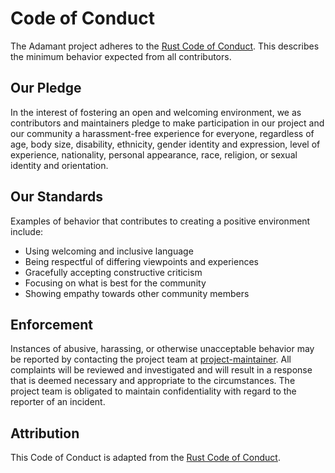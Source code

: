 # Code of Conduct

The Adamant project adheres to the [Rust Code of Conduct](https://www.rust-lang.org/policies/code-of-conduct). This describes the minimum behavior expected from all contributors.

## Our Pledge

In the interest of fostering an open and welcoming environment, we as contributors and maintainers pledge to make participation in our project and our community a harassment-free experience for everyone, regardless of age, body size, disability, ethnicity, gender identity and expression, level of experience, nationality, personal appearance, race, religion, or sexual identity and orientation.

## Our Standards

Examples of behavior that contributes to creating a positive environment include:

* Using welcoming and inclusive language
* Being respectful of differing viewpoints and experiences
* Gracefully accepting constructive criticism
* Focusing on what is best for the community
* Showing empathy towards other community members

## Enforcement

Instances of abusive, harassing, or otherwise unacceptable behavior may be reported by contacting the project team at [project-maintainer](mailto:dr.saad.laouadi@gmail.com). All complaints will be reviewed and investigated and will result in a response that is deemed necessary and appropriate to the circumstances. The project team is obligated to maintain confidentiality with regard to the reporter of an incident.

## Attribution

This Code of Conduct is adapted from the [Rust Code of Conduct](https://www.rust-lang.org/policies/code-of-conduct).
